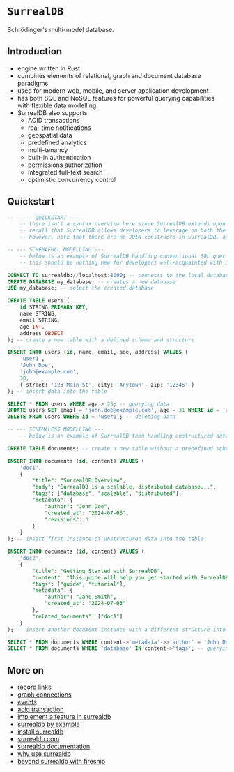 # `SurrealDB`

Schrödinger's multi-model database.

## Introduction

* engine written in Rust
* combines elements of relational, graph and document database paradigms
* used for modern web, mobile, and server application development
* has both SQL and NoSQL features for powerful querying capabilities with flexible data modelling
* SurrealDB also supports 
    * ACID transactions
    * real-time notifications
    * geospatial data
    * predefined analytics
    * multi-tenancy
    * built-in authentication
    * permissions authorization
    * integrated full-text search
    * optimistic concurrency control

## Quickstart

```sql
-- ----- QUICKSTART -----
    -- there isn't a syntax overview here since SurrealDB extends upon existing SQL syntax which most developers are familiar with
    -- recall that SurrealDB allows developers to leverage on both the default schemaless (NoSQL) modelling, and the more structured schemafull (conventional SQL) modelling as desired
    -- however, note that there are no JOIN constructs in SurrealDB, and it instead handles relational database modelling via record links and graph connections

-- --- SCHEMAFULL MODELLING ---
    -- below is an example of SurrealDB handling conventional SQL queries with structured data 
    -- this should be nothing new for developers well-acquainted with SQL's syntax

CONNECT TO surrealdb://localhost:8000; -- connects to the local database
CREATE DATABASE my_database; -- creates a new database
USE my_database; -- select the created database

CREATE TABLE users (
    id STRING PRIMARY KEY,
    name STRING,
    email STRING,
    age INT,
    address OBJECT
); -- create a new table with a defined schema and structure

INSERT INTO users (id, name, email, age, address) VALUES (
    'user1',
    'John Doe',
    'john@example.com',
    30,
    { street: '123 Main St', city: 'Anytown', zip: '12345' }
); -- insert data into the table

SELECT * FROM users WHERE age > 25; -- querying data
UPDATE users SET email = 'john.doe@example.com', age = 31 WHERE id = 'user1'; -- updating data
DELETE FROM users WHERE id = 'user1'; -- deleting data

-- --- SCHEMALESS MODELLING ---
    -- below is an example of SurrealDB then handling unstructured data in the same database as above

CREATE TABLE documents; -- create a new table without a predefined schema, thereby leveraging on NoSQL capabilities

INSERT INTO documents (id, content) VALUES (
    'doc1',
    {
        "title": "SurrealDB Overview",
        "body": "SurrealDB is a scalable, distributed database...",
        "tags": ["database", "scalable", "distributed"],
        "metadata": {
            "author": "John Doe",
            "created_at": "2024-07-03",
            "revisions": 3
        }
    }
); -- insert first instance of unstructured data into the table

INSERT INTO documents (id, content) VALUES (
    'doc2',
    {
        "title": "Getting Started with SurrealDB",
        "content": "This guide will help you get started with SurrealDB...",
        "tags": ["guide", "tutorial"],
        "metadata": {
            "author": "Jane Smith",
            "created_at": "2024-07-03"
        },
        "related_documents": ["doc1"]
    }
); -- insert another document instance with a different structure into the table, SurrealDB handles this just fine

SELECT * FROM documents WHERE content->'metadata'->>'author' = 'John Doe'; -- querying data
SELECT * FROM documents WHERE 'database' IN content->'tags'; -- querying data with tags
```

## More on

* [record links](https://surrealdb.com/docs/surrealdb/surrealql/datamodel/records)
* [graph connections](https://surrealdb.com/docs/surrealdb/surrealql/statements/relate)
* [events](https://surrealdb.com/docs/surrealdb/surrealql/statements/define/event)
* [acid transaction](https://www.databricks.com/glossary/acid-transactions)
* [implement a feature in surrealdb](https://surrealdb.com/docs/surrealdb/tutorials/)
* [surrealdb by example](https://github.com/surrealdb/examples)
* [install surrealdb](https://surrealdb.com/install)
* [surrealdb.com](https://surrealdb.com/)
* [surrealdb documentation](https://surrealdb.com/docs/)
* [why use surrealdb](https://www.reddit.com/r/rust/comments/1b69gsp/have_any_of_you_used_surrealdb_and_what_are_your/)
* [beyond surrealdb with fireship](https://youtu.be/LCAIkx1p1k0?si=WLthG0cjpL6AxfoQ)
